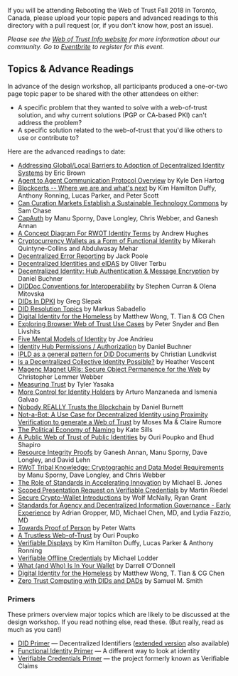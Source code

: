 If you will be attending Rebooting the Web of Trust Fall 2018 in Toronto, Canada, please upload your topic papers and advanced readings to this directory with a pull request (or, if you don't know how, post an issue).

_Please see the [Web of Trust Info website](http://www.weboftrust.info/) for more information about our community. Go to [Eventbrite](http://rwot6.eventbrite.com) to register for this event._

##  Topics & Advance Readings

In advance of the design workshop, all participants produced a one-or-two page topic paper to be shared with the other attendees on either:

* A specific problem that they wanted to solve with a web-of-trust solution, and why current solutions (PGP or CA-based PKI) can't address the problem?
* A specific solution related to the web-of-trust that you'd like others to use or contribute to?

Here are the advanced readings to date:

* [Addressing Global/Local Barriers to Adoption of Decentralized Identity Systems](Adoption) by Eric Brown
* [Agent to Agent Communication Protocol Overview](a2a-comm-protocol-overview) by Kyle Den Hartog
* [Blockcerts -- Where we are and what's next](blockcerts_roadmap) by Kim Hamilton Duffy, Anthony Ronning, Lucas Parker, and Peter Scott
* [Can Curation Markets Establish a Sustainable Technology Commons](CanCurationMarketsEstablishSustainableTechnologyCommons.pdf) by Sam Chase
* [CapAuth](capauth) by Manu Sporny, Dave Longley, Chris Webber, and Ganesh Annan
* [A Concept Diagram For RWOT Identity Terms](towards-a-terminology-concept-map) by Andrew Hughes
* [Cryptocurrency Wallets as a Form of Functional Identity](Cryptocurrency%20wallets%20a%20an%20application%20of%20Functional%20Identity) by Mikerah Quintyne-Collins and Abdulwasay Mehar
* [Decentralized Error Reporting](decentralized-error-reporting) by Jack Poole
* [Decentralized Identities and eIDAS](leveraging-eidas-for-did) by Oliver Terbu
* [Decentralized Identity: Hub Authentication & Message Encryption](did-auth-jwe) by Daniel Buchner
* [DIDDoc Conventions for Interoperability](diddoc-conventions-for-interoperability) by Stephen Curran & Olena Mitovska
* [DIDs In DPKI](dids-in-dpki) by Greg Slepak
* [DID Resolution Topics](did-resolution-topics) by Markus Sabadello
* [Digital Identity for the Homeless](Digital-Identity-for-the-Homeless) by Matthew Wong, T. Tian & CG Chen
* [Exploring Browser Web of Trust Use Cases](exploring-browser-wot-use) by Peter Snyder and Ben Livshits
* [Five Mental Models of Identity](five-mental-models-of-identity) by Joe Andrieu
* [Identity Hub Permissions / Authorization](identity-hub-permissions) by Daniel Buchner
* [IPLD as a general pattern for DID Documents](ipld_did_documents) by Christian Lundkvist
* [Is a Decentralized Collective Identity Possible?](Decentralized-Collective-Identity) by Heather Vescent
* [Magenc Magnet URIs: Secure Object Permanence for the Web](magenc) by Christopher Lemmer Webber
* [Measuring Trust](measuring-trust) by Tyler Yasaka
* [More Control for Identity Holders](more-control-for-identity-holders) by Arturo Manzaneda and Ismenia Galvao
* [Nobody REALLY Trusts the Blockchain](Nobody_REALLY_Trusts_the_Blockchain) by Daniel Burnett
* [Not-a-Bot: A Use Case for Decentralized Identity using Proximity Verification to generate a Web of Trust](not-a-bot) by Moses Ma & Claire Rumore
* [The Political Economy of Naming](political-economy-of-naming) by Kate Sills
* [A Public Web of Trust of Public Identities](a-public-web-of-trust-of-public-identities) by Ouri Poupko and Ehud Shapiro
* [Resource Integrity Proofs](resource-integrity-proofs) by Ganesh Annan, Manu Sporny, Dave Longley, and David Lehn
* [RWoT Tribal Knowledge: Cryptographic and Data Model Requirements](crypto-data-model-requirements) by Manu Sporny, Dave Longley, and Chris Webber
* [The Role of Standards in Accelerating Innovation](The_Role_of_Standards_in_Accelerating_Innovation) by Michael B. Jones
* [Scoped Presentation Request on Verifiable Credentials](presentation-request/presentation-request) by Martin Riedel
* [Secure Crypto-Wallet Introductions](Secure%20Crypto-Wallet%20Introductions) by Wolf McNally, Ryan Grant
* [Standards for Agency and Decentralized Information Governance - Early Experience](standards-for-governance) by Adrian Gropper, MD, Michael Chen, MD, and Lydia Fazzio, MD
* [Towards Proof of Person](towards-proof-of-person) by Peter Watts
* [A Trustless Web-of-Trust](trustless-web-of-trust) by Ouri Poupko
* [Verifiable Displays](verifiable_displays) by Kim Hamilton Duffy, Lucas Parker & Anthony Ronning
* [Verifiable Offline Credentials](verifiable-offline-credentials) by Michael Lodder
* [What (and Who) Is In Your Wallet](what-and-who-is-in-your-wallet) by Darrell O'Donnell
* [Digital Identity for the Homeless](Digital-Identity-for-the-Homeless) by Matthew Wong, T. Tian & CG Chen
* [Zero Trust Computing with DIDs and DADs](ZeroTrustComputingWithDidsAndDads) by Samuel M. Smith

### Primers
These primers overview major topics which are likely to be discussed
at the design workshop. If you read nothing else, read these. (But
really, read as much as you can!)

* [DID Primer](did-primer) — Decentralized Identifiers ([extended version](https://github.com/WebOfTrustInfo/rwot7-fall2018/blob/master/topics-and-advance-readings/did-primer-extended) also available)
* [Functional Identity Primer](functional-identity-primer) — A different way to look at identity
* [Verifiable Credentials Primer](verifiable-credentials-primer) — the project formerly known as Verifiable Claims

